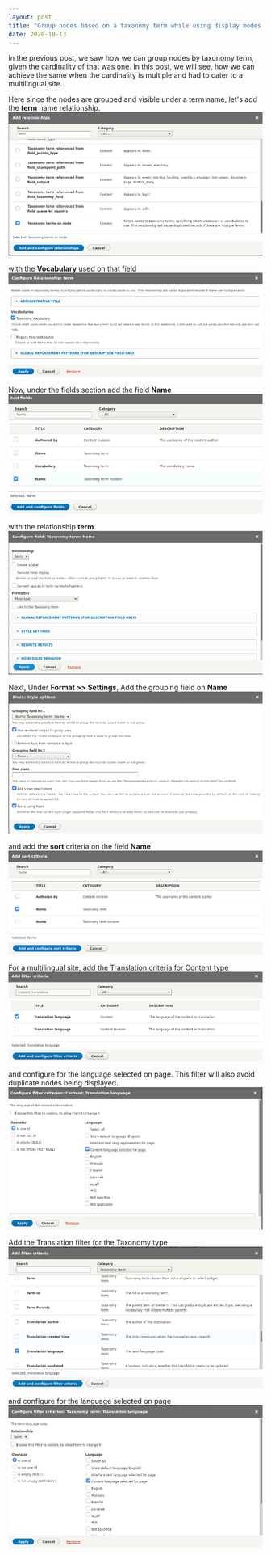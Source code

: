 ```yaml
---
layout: post
title: "Group nodes based on a taxonomy term while using display modes in views Part-2"
date: 2020-10-13
---
```

In the previous post, we saw how we can group nodes by taxonomy term, given the cardinality of that was one. In this post, we will see, how we can achieve the same when the cardinality is multiple and had to cater to a multilingual site.

Here since the nodes are grouped and visible under a term name, let's add the **term** name relationship.
![term-relationship](/blog-13-oct/[blog-13-oct]1.png)


with the **Vocabulary** used on that field
![term-vocabulary](/blog-13-oct/[blog-13-oct]2.png)

Now, under the fields section add the field **Name**
![name-field](/blog-13-oct/[blog-13-oct]3.png)

with the relationship **term**
![name-term-relation](/blog-13-oct/[blog-13-oct]4.png)

Next, Under **Format >> Settings**, Add the grouping field on **Name**
![group-field](/blog-13-oct/[blog-13-oct]5.png)

and add the **sort** criteria on the field **Name**
![sort-field](/blog-13-oct/[blog-13-oct]6.png)

For a multilingual site, add the Translation criteria for Content type
![content](/blog-13-oct/[blog-13-oct]10.png)

and configure for the language selected on page. This filter will also avoid duplicate nodes being displayed.
![content-lang](/blog-13-oct/[blog-13-oct]11.png)

Add the Translation filter for the Taxonomy type
![taxonomy](/blog-13-oct/[blog-13-oct]12.png)

and configure for the language selected on page
![taxonomy-lang](/blog-13-oct/[blog-13-oct]13.png)




